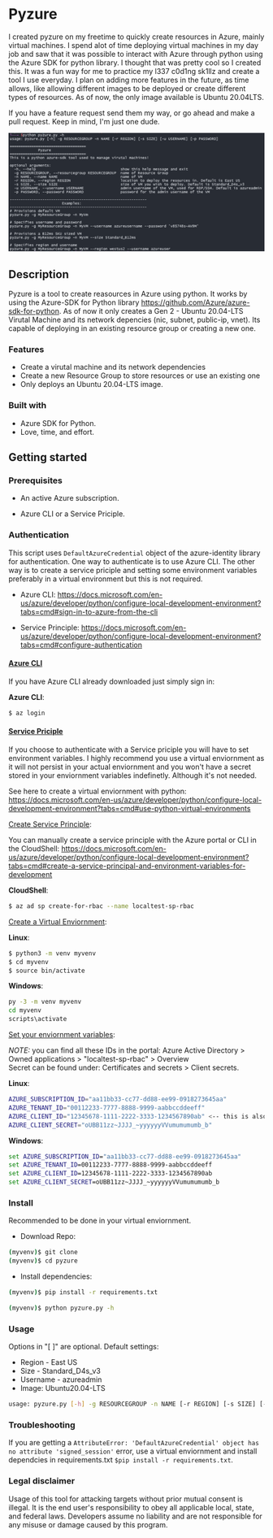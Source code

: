 # Pyzure

I created pyzure on my freetime to quickly create resources in Azure, mainly virtual machines. I spend alot of time deploying virtual machines in my day job and saw that it was possible to interact with Azure through python using the Azure SDK for python library. I thought that was pretty cool so I created this. It was a fun way for me to practice my l337 c0d1ng sk1llz and create a tool I use everyday. I plan on adding more features in the future, as time allows, like allowing different images to be deployed or create different types of resources. As of now, the only image available is Ubuntu 20.04LTS.

If you have a feature request send them my way, or go ahead and make a pull request. Keep in mind, I'm just one dude.

<div align="center">
  <kbd>
    <img src="images/pyzure.png" />
  </kbd>
</div>

## Description

Pyzure is a tool to create reasources in Azure using python. It works by using the Azure-SDK for Python library https://github.com/Azure/azure-sdk-for-python. As of now it only creates a Gen 2 - Ubuntu 20.04-LTS Virutal Machine and its network depencies (nic, subnet, public-ip, vnet). Its capable of deploying in an existing resource group or creating a new one.

### Features

- Create a virutal machine and its network dependencies
- Create a new Resource Group to store resources or use an existing one
- Only deploys an Ubuntu 20.04-LTS image.

### Built with

- Azure SDK for Python.
- Love, time, and effort.

## Getting started

### Prerequisites

- An active Azure subscription.

- Azure CLI or a Service Priciple.

### Authentication

This script uses ```DefaultAzureCredential``` object of the azure-identity library for authentication.
One way to authenticate is to use Azure CLI. The other way is to create a service priciple and
setting some environment variables preferably in a virtual environment but this is not required.

- Azure CLI: https://docs.microsoft.com/en-us/azure/developer/python/configure-local-development-environment?tabs=cmd#sign-in-to-azure-from-the-cli

- Service Principle: https://docs.microsoft.com/en-us/azure/developer/python/configure-local-development-environment?tabs=cmd#configure-authentication

#### <u>Azure CLI</u>

If you have Azure CLI already downloaded just simply sign in:

<b>Azure CLI</b>:
```bash
$ az login
```


#### <u>Service Priciple</u>

If you choose to authenticate with a Service priciple you will have to set
environment variables. I highly recommend you use a virtual enviornment as
it will not persist in your actual enviornment and you won't have a secret
stored in your enviornment variables indefinetly. Although it's not needed.

See here to create a virtual enviornment with python:
https://docs.microsoft.com/en-us/azure/developer/python/configure-local-development-environment?tabs=cmd#use-python-virtual-environments

<u>Create Service Principle</u>:

You can manually create a service principle with the 
Azure portal or CLI in the CloudShell:
https://docs.microsoft.com/en-us/azure/developer/python/configure-local-development-environment?tabs=cmd#create-a-service-principal-and-environment-variables-for-development

<b>CloudShell</b>:
```bash
$ az ad sp create-for-rbac --name localtest-sp-rbac
```

<u>Create a Virtual Enviornment</u>:

<b>Linux</b>:
```bash
$ python3 -m venv myvenv
$ cd myvenv
$ source bin/activate
```

<b>Windows</b>:
```cmd
py -3 -m venv myvenv
cd myvenv
scripts\activate
```


<u>Set your enviornment variables</u>:

*NOTE:* you can find all these IDs in the portal: 
Azure Active Directory > Owned applications > "localtest-sp-rbac" > Overview\
Secret can be found under: Certificates and secrets > Client secrets.

<b>Linux</b>:
```bash
AZURE_SUBSCRIPTION_ID="aa11bb33-cc77-dd88-ee99-0918273645aa" 
AZURE_TENANT_ID="00112233-7777-8888-9999-aabbccddeeff"
AZURE_CLIENT_ID="12345678-1111-2222-3333-1234567890ab" <-- this is also known as your "Application ID"
AZURE_CLIENT_SECRET="oUBB11zz~JJJJ_~yyyyyyVVumumumumb_b"
```

<b>Windows</b>:
```cmd
set AZURE_SUBSCRIPTION_ID="aa11bb33-cc77-dd88-ee99-0918273645aa"
set AZURE_TENANT_ID=00112233-7777-8888-9999-aabbccddeeff
set AZURE_CLIENT_ID=12345678-1111-2222-3333-1234567890ab
set AZURE_CLIENT_SECRET=oUBB11zz~JJJJ_~yyyyyyVVumumumumb_b
```

### Install
Recommended to be done in your virtual enviornment.
- Download Repo:
```bash
(myvenv)$ git clone 
(myvenv)$ cd pyzure
```

- Install dependencies:
```bash
(myvenv)$ pip install -r requirements.txt
```

```bash
(myvenv)$ python pyzure.py -h
```

### Usage
Options in "[ ]" are optional. Default settings:

- Region - East US
- Size - Standard_D4s_v3
- Username - azureadmin
- Image: Ubuntu20.04-LTS


```bash
usage: pyzure.py [-h] -g RESOURCEGROUP -n NAME [-r REGION] [-s SIZE] [-u USERNAME] [-p PASSWORD]
```

### Troubleshooting

If you are getting a ```AttributeError: 'DefaultAzureCredential' object has no attribute 'signed_session'``` error, use a virtual enviornment and install dependcies in requirements.txt ```$pip install -r requirements.txt```.

### Legal disclaimer

Usage of this tool for attacking targets without prior mutual consent is illegal. It is the end user's responsibility to obey all applicable local, state, and federal laws. Developers assume no liability and are not responsible for any misuse or damage caused by this program.

